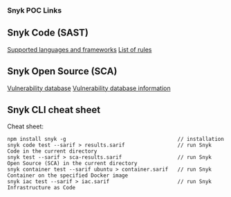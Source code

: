 ### Snyk POC Links ###


## Snyk Code (SAST) ##

[Supported languages and frameworks](https://docs.snyk.io/scan-application-code/snyk-code/snyk-code-language-and-framework-support)
[List of rules](https://docs.snyk.io/scan-application-code/snyk-code/security-rules-used-by-snyk-code)

## Snyk Open Source (SCA) ##

[Vulnerability database](https://security.snyk.io/)
[Vulnerability database information](https://docs.snyk.io/scan-application-code/snyk-open-source/starting-to-fix-vulnerabilities/using-the-snyk-vulnerability-database)

## Snyk CLI cheat sheet ##
Cheat sheet:
```
npm install snyk -g                                    // installation
snyk code test --sarif > results.sarif                 // run Snyk Code in the current directory
snyk test --sarif > sca-results.sarif                  // run Snyk Open Source (SCA) in the current directory
snyk container test --sarif ubuntu > container.sarif   // run Snyk Container on the specified Docker image
snyk iac test --sarif > iac.sarif                      // run Snyk Infrastructure as Code
```
